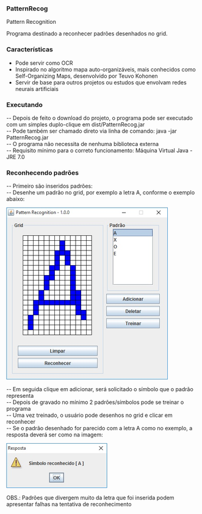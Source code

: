 ### PatternRecog
Pattern Recognition

Programa destinado a reconhecer padrões desenhados no grid.

### Características
 - Pode servir como OCR
 - Inspirado no algoritmo mapa auto-organizáveis, mais conhecidos como Self-Organizing Maps, desenvolvido por Teuvo Kohonen
 - Servir de base para outros projetos ou estudos que envolvam redes neurais artificiais

### Executando
 -- Depois de feito o download do projeto, o programa pode ser executado com um simples duplo-clique em dist/PatternRecog.jar <br>
 -- Pode também ser chamado direto via linha de comando: java -jar PatternRecog.jar<br>
 -- O programa não necessita de nenhuma biblioteca externa<br>
 -- Requisito mínimo para o correto funcionamento: Máquina Virtual Java - JRE 7.0<br>

### Reconhecendo padrões
 -- Primeiro são inseridos padrões:<br>
 -- Desenhe um padrão no grid, por exemplo a letra A, conforme o exemplo abaixo:<br>

![screenshot](PatternRecog/img/LetterA01.jpg)

 -- Em seguida clique em adicionar, será solicitado o símbolo que o padrão representa<br>
 -- Depois de gravado no mínimo 2 padrões/símbolos pode se treinar o programa<br>
 -- Uma vez treinado, o usuário pode desenhos no grid e clicar em reconhecer<br>
 -- Se o padrão desenhado for parecido com a letra A como no exemplo, a resposta deverá ser como na imagem:<br>

![screenshot](PatternRecog/img/LetterA02.jpg)

OBS.: Padrões que divergem muito da letra que foi inserida podem apresentar falhas na tentativa de reconhecimento<br>

